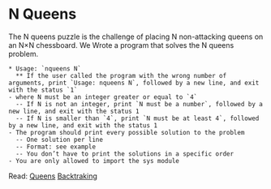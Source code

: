 # N Queens

The N queens puzzle is the challenge of placing N non-attacking queens on an N×N chessboard. We Wrote a program that solves the N queens problem.

    * Usage: `nqueens N`
      ** If the user called the program with the wrong number of arguments, print `Usage: nqueens N`, followed by a new line, and exit with the status `1`
    - where N must be an integer greater or equal to `4`
      -- If N is not an integer, print `N must be a number`, followed by a new line, and exit with the status 1
      -- If N is smaller than `4`, print `N must be at least 4`, followed by a new line, and exit with the status 1
    - The program should print every possible solution to the problem
      -- One solution per line
      -- Format: see example
      -- You don’t have to print the solutions in a specific order
    - You are only allowed to import the sys module
Read: [Queens](https://en.wikipedia.org/wiki/Queen_%28chess%29)
      [Backtraking](https://en.wikipedia.org/wiki/Backtracking)

